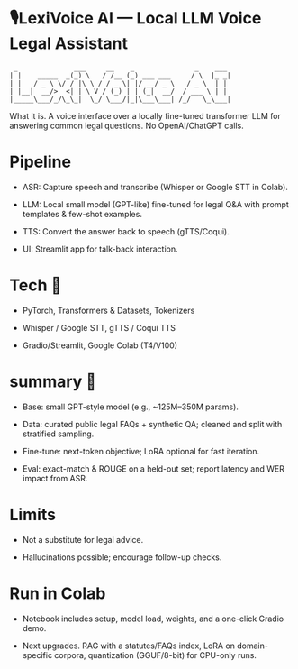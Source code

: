# 🎙️LexiVoice AI — Local LLM Voice Legal Assistant 

```
 _              ___     __    _               _    ___ 
| |    _____  _(_) \   / /__ (_) ___ ___     / \  |_ _|
| |   / _ \ \/ / |\ \ / / _ \| |/ __/ _ \   / _ \  | | 
| |__|  __/>  <| | \ V / (_) | | (_|  __/  / ___ \ | | 
|_____\___/_/\_\_|  \_/ \___/|_|\___\___| /_/   \_\___|

```

What it is. A voice interface over a locally fine-tuned transformer LLM for answering common legal questions. No OpenAI/ChatGPT calls.

# Pipeline

* ASR: Capture speech and transcribe (Whisper or Google STT in Colab).

* LLM: Local small model (GPT-like) fine-tuned for legal Q&A with prompt templates & few-shot examples.

* TTS: Convert the answer back to speech (gTTS/Coqui).

* UI: Streamlit app for talk-back interaction.

# Tech 🤗

* PyTorch,  Transformers & Datasets, Tokenizers

* Whisper / Google STT, gTTS / Coqui TTS

* Gradio/Streamlit, Google Colab (T4/V100)

# summary 🤗

* Base: small GPT-style model (e.g., ~125M–350M params).

* Data: curated public legal FAQs + synthetic QA; cleaned and split with stratified sampling.

* Fine-tune: next-token objective; LoRA optional for fast iteration.

* Eval: exact-match & ROUGE on a held-out set; report latency and WER impact from ASR.

# Limits

* Not a substitute for legal advice.

* Hallucinations possible; encourage follow-up checks.

# Run in Colab

* Notebook includes setup, model load, weights, and a one-click Gradio demo.


* Next upgrades. RAG with a statutes/FAQs index, LoRA on domain-specific corpora, quantization (GGUF/8-bit) for CPU-only runs.

